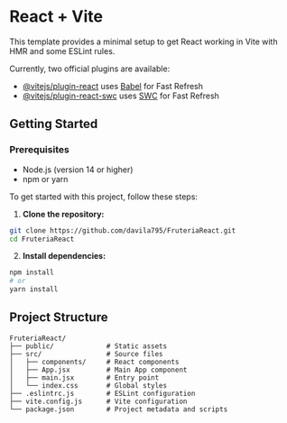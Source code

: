 # React + Vite

This template provides a minimal setup to get React working in Vite with HMR and some ESLint rules.

Currently, two official plugins are available:

- [@vitejs/plugin-react](https://github.com/vitejs/vite-plugin-react/blob/main/packages/plugin-react/README.md) uses [Babel](https://babeljs.io/) for Fast Refresh
- [@vitejs/plugin-react-swc](https://github.com/vitejs/vite-plugin-react-swc) uses [SWC](https://swc.rs/) for Fast Refresh

## Getting Started

### Prerequisites

- Node.js (version 14 or higher)
- npm or yarn

To get started with this project, follow these steps:

1. **Clone the repository:**

```sh
git clone https://github.com/davila795/FruteriaReact.git
cd FruteriaReact
```

2. **Install dependencies:**

```sh
npm install
# or
yarn install
```

## Project Structure

```plaintext
FruteriaReact/
├── public/             # Static assets
├── src/                # Source files
│   ├── components/     # React components
│   ├── App.jsx         # Main App component
│   ├── main.jsx        # Entry point
│   └── index.css       # Global styles
├── .eslintrc.js        # ESLint configuration
├── vite.config.js      # Vite configuration
└── package.json        # Project metadata and scripts
```
